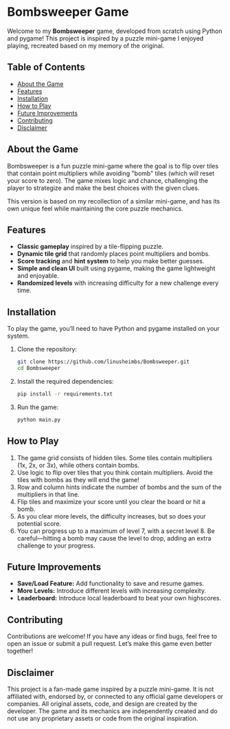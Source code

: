 # Bombsweeper Game

Welcome to my **Bombsweeper** game, developed from scratch using Python and pygame! This project is inspired by a puzzle mini-game I enjoyed playing, recreated based on my memory of the original. 

## Table of Contents
- [About the Game](#about-the-game)
- [Features](#features)
- [Installation](#installation)
- [How to Play](#how-to-play)
- [Future Improvements](#future-improvements)
- [Contributing](#contributing)
- [Disclaimer](#disclaimer)

## About the Game
Bombsweeper is a fun puzzle mini-game where the goal is to flip over tiles that contain point multipliers while avoiding "bomb" tiles (which will reset your score to zero). The game mixes logic and chance, challenging the player to strategize and make the best choices with the given clues.

This version is based on my recollection of a similar mini-game, and has its own unique feel while maintaining the core puzzle mechanics.

## Features
- **Classic gameplay** inspired by a tile-flipping puzzle.
- **Dynamic tile grid** that randomly places point multipliers and bombs.
- **Score tracking** and **hint system** to help you make better guesses.
- **Simple and clean UI** built using pygame, making the game lightweight and enjoyable.
- **Randomized levels** with increasing difficulty for a new challenge every time.

## Installation
To play the game, you’ll need to have Python and pygame installed on your system.

1. Clone the repository:
    ```bash
    git clone https://github.com/linusheimbs/Bombsweeper.git
    cd Bombsweeper
    ```

2. Install the required dependencies:
    ```bash
    pip install -r requirements.txt
    ```

3. Run the game:
    ```bash
    python main.py
    ```

## How to Play
1. The game grid consists of hidden tiles. Some tiles contain multipliers (1x, 2x, or 3x), while others contain bombs.
2. Use logic to flip over tiles that you think contain multipliers. Avoid the tiles with bombs as they will end the game!
3. Row and column hints indicate the number of bombs and the sum of the multipliers in that line.
4. Flip tiles and maximize your score until you clear the board or hit a bomb.
5. As you clear more levels, the difficulty increases, but so does your potential score.
6. You can progress up to a maximum of level 7, with a secret level 8. Be careful—hitting a bomb may cause the level to drop, adding an extra challenge to your progress.

## Future Improvements
- **Save/Load Feature:** Add functionality to save and resume games.
- **More Levels:** Introduce different levels with increasing complexity.
- **Leaderboard:** Introduce local leaderboard to beat your own highscores.

## Contributing
Contributions are welcome! If you have any ideas or find bugs, feel free to open an issue or submit a pull request. Let’s make this game even better together!

## Disclaimer
This project is a fan-made game inspired by a puzzle mini-game. It is not affiliated with, endorsed by, or connected to any official game developers or companies. All original assets, code, and design are created by the developer. The game and its mechanics are independently created and do not use any proprietary assets or code from the original inspiration.
